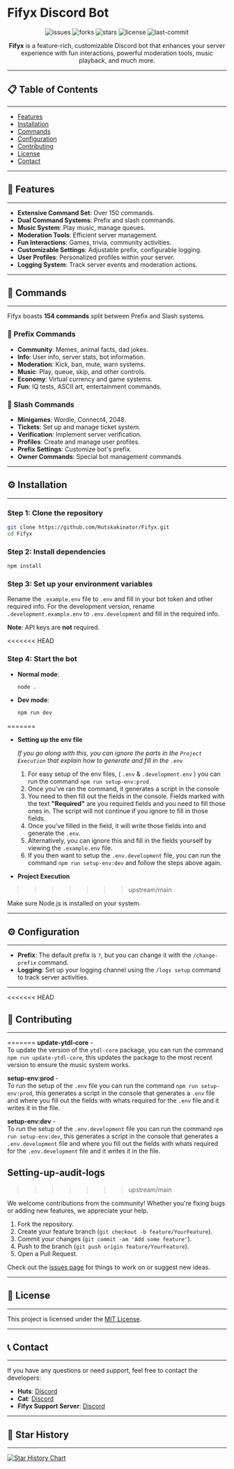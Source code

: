 # Fifyx Discord Bot

<p align="center">
  <img src="https://img.shields.io/github/issues/Hutskakinator/Fifyx" alt="issues"/>
  <img src="https://img.shields.io/github/forks/Hutskakinator/Fifyx" alt="forks"/>
  <img src="https://img.shields.io/github/stars/Hutskakinator/Fifyx" alt="stars"/>
  <img src="https://img.shields.io/github/license/Hutskakinator/Fifyx" alt="license"/>
  <img src="https://img.shields.io/github/last-commit/Hutskakinator/Fifyx" alt="last-commit"/>
</p>

<p align="center">
  <strong>Fifyx</strong> is a feature-rich, customizable Discord bot that enhances your server experience with fun interactions, powerful moderation tools, music playback, and much more.
</p>

---

## 📋 Table of Contents
-----------------
- [Features](#-features)
- [Installation](#-installation)
- [Commands](#-commands)
- [Configuration](#-configuration)
- [Contributing](#-contributing)
- [License](#-license)
- [Contact](#-contact)

---

## 🚀 Features
------------
- **Extensive Command Set**: Over 150 commands.
- **Dual Command Systems**: Prefix and slash commands.
- **Music System**: Play music, manage queues.
- **Moderation Tools**: Efficient server management.
- **Fun Interactions**: Games, trivia, community activities.
- **Customizable Settings**: Adjustable prefix, configurable logging.
- **User Profiles**: Personalized profiles within your server.
- **Logging System**: Track server events and moderation actions.

---

## 📜 Commands
------------

Fifyx boasts **154 commands** split between Prefix and Slash systems.

### 🔑 Prefix Commands
- **Community**: Memes, animal facts, dad jokes.
- **Info**: User info, server stats, bot information.
- **Moderation**: Kick, ban, mute, warn systems.
- **Music**: Play, queue, skip, and other controls.
- **Economy**: Virtual currency and game systems.
- **Fun**: IQ tests, ASCII art, entertainment commands.

### 🔧 Slash Commands
- **Minigames**: Wordle, Connect4, 2048.
- **Tickets**: Set up and manage ticket system.
- **Verification**: Implement server verification.
- **Profiles**: Create and manage user profiles.
- **Prefix Settings**: Customize bot's prefix.
- **Owner Commands**: Special bot management commands.

---

## ⚙️ Installation
------------

### Step 1: Clone the repository
```bash
git clone https://github.com/Hutskakinator/Fifyx.git
cd Fifyx
```

### Step 2: Install dependencies
```bash
npm install
```

### Step 3: Set up your environment variables
Rename the `.example.env` file to `.env` and fill in your bot token and other required info. For the development version, rename `.development.example.env` to `.env.development` and fill in the required info.

**Note**: API keys are __not__ required.

<<<<<<< HEAD
### Step 4: Start the bot
- **Normal mode**:  
  ```bash
  node .
  ```
- **Dev mode**:  
  ```bash
  npm run dev
  ```
=======
- **Setting up the env file**

    *If you go along with this, you can ignore the parts in the `Project Execution` that explain how to generate and fill in the `.env`*

    1. For easy setup of the env files, ( `.env` & `.development.env` ) you can run the command `npm run setup-env:prod`
    2. Once you've ran the command, it generates a script in the console
    3. You need to then fill out the fields in the console. Fields marked with the text **"Required"** are you required fields and you need to fill those ones in. The script will not continue if you ignore to fill in those fields. 
    4. Once you've filled in the field, it will write those fields into and generate the `.env`.
    5. Alternatively, you can ignore this and fill in the fields yourself by viewing the `.example.env` file.
    6. If you then want to setup the `.env.development` file, you can run the command `npm run setup-env:dev` and follow the steps above again.


- **Project Execution**
>>>>>>> upstream/main

Make sure Node.js is installed on your system.

---

## ⚙️ Configuration
-------------
- **Prefix**: The default prefix is `?`, but you can change it with the `/change-prefix` command.
- **Logging**: Set up your logging channel using the `/logs setup` command to track server activities.

---

<<<<<<< HEAD
## 🤝 Contributing
------------
=======
   **update-ytdl-core** - <br>
   To update the version of the `ytdl-core` package, you can run the command `npm run update-ytdl-core`, this updates the package to the most recent version to ensure the music system works.

   **setup-env:prod** - <br>
   To run the setup of the `.env` file you can run the command `npm run setup-env:prod`, this generates a script in the console that generates a `.env` file and where you fill out the fields with whats required for the `.env` file and it writes it in the file.

   **setup-env:dev** - <br>
   To run the setup of the `.env.development` file you can run the command `npm run setup-env:dev`, this generates a script in the console that generates a `.env.development` file and where you fill out the fields with whats required for the `.env.development` file and it writes it in the file.

## Setting-up-audit-logs
>>>>>>> upstream/main

We welcome contributions from the community! Whether you're fixing bugs or adding new features, we appreciate your help.

1. Fork the repository.
2. Create your feature branch (`git checkout -b feature/YourFeature`).
3. Commit your changes (`git commit -am 'Add some feature'`).
4. Push to the branch (`git push origin feature/YourFeature`).
5. Open a Pull Request.

Check out the [issues page](https://github.com/Hutskakinator/Fifyx/issues) for things to work on or suggest new ideas.

---

## 📄 License
-------
This project is licensed under the [MIT License](https://opensource.org/licenses/MIT).

---

## 📞 Contact
-------

If you have any questions or need support, feel free to contact the developers:

- **Huts**: [Discord](https://discord.com/users/980910907695722568)
- **Cat**: [Discord](https://discord.com/users/1286030761002012673)
- **Fifyx Support Server**: [Discord](https://discord.gg/URfA6FZgHW)

---

## 🌟 Star History
-------------

[![Star History Chart](https://api.star-history.com/svg?repos=Hutskakinator/Fifyx&type=Date)](https://star-history.com/#Hutskakinator/Fifyx&Date)